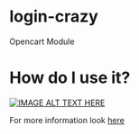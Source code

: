 # login-crazy
Opencart Module

# How do I use it?

[![IMAGE ALT TEXT HERE](https://img.youtube.com/vi/oiEwKP60wYY/0.jpg)](https://www.youtube.com/watch?v=oiEwKP60wYY)

For more information look 
[here](https://www.youtube.com/watch?v=oiEwKP60wYY)
